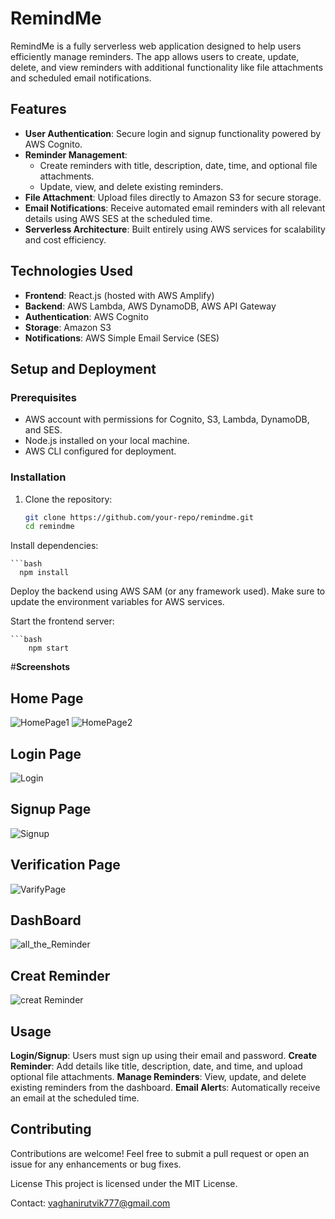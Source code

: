 # RemindMe

RemindMe is a fully serverless web application designed to help users efficiently manage reminders. The app allows users to create, update, delete, and view reminders with additional functionality like file attachments and scheduled email notifications.

## **Features**
- **User Authentication**: Secure login and signup functionality powered by AWS Cognito.
- **Reminder Management**: 
  - Create reminders with title, description, date, time, and optional file attachments.
  - Update, view, and delete existing reminders.
- **File Attachment**: Upload files directly to Amazon S3 for secure storage.
- **Email Notifications**: Receive automated email reminders with all relevant details using AWS SES at the scheduled time.
- **Serverless Architecture**: Built entirely using AWS services for scalability and cost efficiency.

## **Technologies Used**
- **Frontend**: React.js (hosted with AWS Amplify)
- **Backend**: AWS Lambda, AWS DynamoDB, AWS API Gateway
- **Authentication**: AWS Cognito
- **Storage**: Amazon S3
- **Notifications**: AWS Simple Email Service (SES)

## **Setup and Deployment**
### **Prerequisites**
- AWS account with permissions for Cognito, S3, Lambda, DynamoDB, and SES.
- Node.js installed on your local machine.
- AWS CLI configured for deployment.

### **Installation**
1. Clone the repository:  
   ```bash
   git clone https://github.com/your-repo/remindme.git
   cd remindme
Install dependencies:

    ```bash
      npm install
Deploy the backend using AWS SAM (or any framework used). Make sure to update the environment variables for AWS services.

Start the frontend server:

    ```bash
        npm start
 #**Screenshots**

   ## **Home Page**
   
   ![HomePage1](https://github.com/user-attachments/assets/30ce79fe-020c-4cd4-a049-0c20a90467c4)
   ![HomePage2](https://github.com/user-attachments/assets/1d549427-806c-43ca-81ac-4d80b0e917d5)



  
   ## **Login Page**
   
   ![Login](https://github.com/user-attachments/assets/347f4e5c-9c01-4a62-8671-465ae6982cc1)
   
   ## **Signup Page**
   
   ![Signup](https://github.com/user-attachments/assets/c2f4f460-c2ff-41a3-8046-6f25fcfd178b)

   ## **Verification Page**
   
   ![VarifyPage](https://github.com/user-attachments/assets/3d5b1d79-f47a-4393-80af-37b26eb5820c)

   ## **DashBoard**
   
   ![all_the_Reminder](https://github.com/user-attachments/assets/7bf00f6d-f314-4433-ae83-ff86ab1671f8)
 
   ## **Creat Reminder**
   
   ![creat Reminder](https://github.com/user-attachments/assets/c1dec6ed-6078-491b-aa5e-4081bfecd2bd)


## **Usage**
**Login/Signup**: Users must sign up using their email and password.
**Create Reminder**: Add details like title, description, date, and time, and upload optional file attachments.
**Manage Reminders**: View, update, and delete existing reminders from the dashboard.
**Email Alert**s: Automatically receive an email at the scheduled time.

## **Contributing**
Contributions are welcome! Feel free to submit a pull request or open an issue for any enhancements or bug fixes.

License
This project is licensed under the MIT License.

Contact:
vaghanirutvik777@gmail.com
